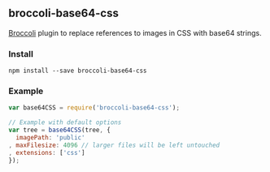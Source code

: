 ## broccoli-base64-css

[Broccoli](https://github.com/broccolijs/broccoli) plugin to replace references to images in CSS with base64 strings.

### Install
```
npm install --save broccoli-base64-css
```

### Example
```js
var base64CSS = require('broccoli-base64-css');

// Example with default options
var tree = base64CSS(tree, {
  imagePath: 'public'
, maxFilesize: 4096 // larger files will be left untouched
, extensions: ['css']
});
```


